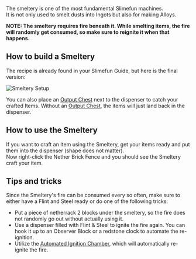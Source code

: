 The smeltery is one of the most fundamental Slimefun machines.<br>
It is not only used to smelt dusts into Ingots but also for making Alloys.

**NOTE: The smeltery requires fire beneath it. While smelting items, the fire will randomly get consumed, so make sure to reignite it when that happens.**

## How to build a Smeltery
The recipe is already found in your Slimefun Guide, but here is the final version:

![Smeltery Setup](https://raw.githubusercontent.com/TheBusyBiscuit/Slimefun4-Wiki/master/images/multiblock-smeltery.png)

You can also place an [Output Chest](https://github.com/Slimefun/Slimefun4/wiki/Output-Chest) next to the dispenser to catch your crafted Items.
Without an [Output Chest](https://github.com/Slimefun/Slimefun4/wiki/Output-Chest), the items will just land back in the dispenser.

## How to use the Smeltery
If you want to craft an Item using the Smeltery, get your items ready and put them into the dispenser (shape does not matter).<br>
Now right-click the Nether Brick Fence and you should see the Smeltery craft your item.

## Tips and tricks
Since the Smeltery's fire can be consumed every so often, make sure to either have a Flint and Steel ready or do one of the following tricks:
* Put a piece of netherrack 2 blocks under the smeltery, so the fire does not randomly go out without actually using it.
* Use a dispenser filled with Flint & Steel to ignite the fire again. You can hook it up to an Observer Block or a redstone clock to automate the re-ignition.
* Utilize the [Automated Ignition Chamber](https://github.com/Slimefun/Slimefun4/wiki/Automated-Ignition-Chamber), which will automatically re-ignite the fire.

